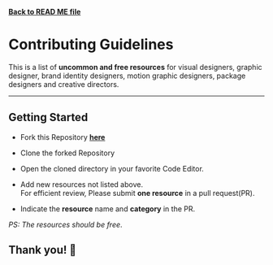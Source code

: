 **[Back to READ ME file](./README.md/)**

# Contributing Guidelines

This is a list of **uncommon and free resources** for visual designers, graphic designer, brand identity designers, motion graphic designers, package designers and creative directors.

---

## Getting Started

- Fork this Repository [**here**](https://github.com/frankiefab100/Uncommon-Visual-Design-Resources/resources/fork)

- Clone the forked Repository

- Open the cloned directory in your favorite Code Editor.

- Add new resources not listed above.
  <br>
  For efficient review, Please submit **one resource** in a pull request(PR).

- Indicate the **resource** name and **category** in the PR.

_PS: The resources should be free_.

## Thank you! :slightly_smiling_face:
